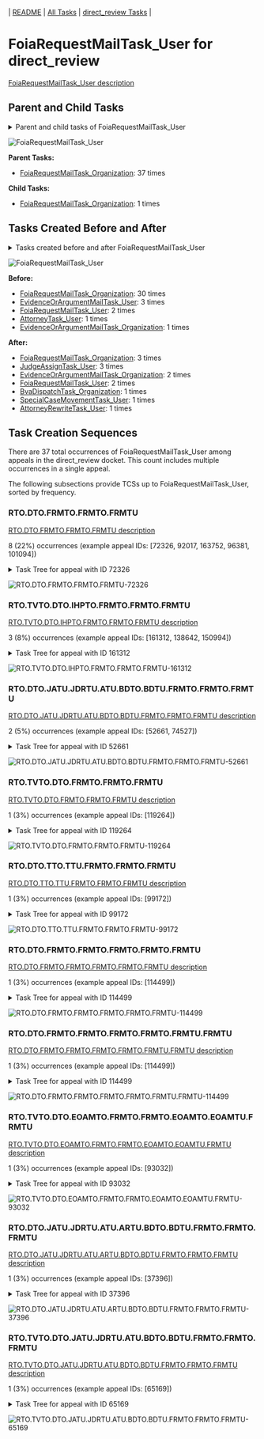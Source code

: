 <!-- DO NOT EDIT THIS FILE.  This file is autogenerated. -->
| [README](../README.md) | [All Tasks](../alltasks.md) | [direct_review Tasks](tasklist.md) |

# FoiaRequestMailTask_User for direct_review

[FoiaRequestMailTask_User description](../descr/FoiaRequestMailTask_User.md)

## Parent and Child Tasks

<details><summary markdown='span'>Parent and child tasks of FoiaRequestMailTask_User
</summary>

```
digraph G {
rankdir=LR;
node [shape=box]
"FoiaRequestMailTask_User" -> "FoiaRequestMailTask_Organization" [label=1]
"FoiaRequestMailTask_Organization" -> "FoiaRequestMailTask_User" [label=37]
}
```
</details>

![FoiaRequestMailTask_User](dot/FoiaRequestMailTask_User-parentchild.dot.png)

**Parent Tasks:**

   * [FoiaRequestMailTask_Organization](FoiaRequestMailTask_Organization.md): 37 times

**Child Tasks:**

   * [FoiaRequestMailTask_Organization](FoiaRequestMailTask_Organization.md): 1 times

## Tasks Created Before and After

<details><summary markdown='span'>Tasks created before and after FoiaRequestMailTask_User</summary>

```
digraph G {
rankdir=LR;

"FoiaRequestMailTask_User" -> "JudgeAssignTask_User" [label=3]
"FoiaRequestMailTask_User" -> "FoiaRequestMailTask_Organization" [label=3]
"FoiaRequestMailTask_User" -> "FoiaRequestMailTask_User" [label=2]
"FoiaRequestMailTask_User" -> "EvidenceOrArgumentMailTask_Organization" [label=2]
"FoiaRequestMailTask_User" -> "SpecialCaseMovementTask_User" [label=1]
"FoiaRequestMailTask_User" -> "BvaDispatchTask_Organization" [label=1]
"FoiaRequestMailTask_User" -> "AttorneyRewriteTask_User" [label=1]
"FoiaRequestMailTask_Organization" -> "FoiaRequestMailTask_User" [label=30]
"EvidenceOrArgumentMailTask_User" -> "FoiaRequestMailTask_User" [label=3]
"FoiaRequestMailTask_User" -> "FoiaRequestMailTask_User" [label=2]
"EvidenceOrArgumentMailTask_Organization" -> "FoiaRequestMailTask_User" [label=1]
"AttorneyTask_User" -> "FoiaRequestMailTask_User" [label=1]
}
```
</details>

![FoiaRequestMailTask_User](dot/FoiaRequestMailTask_User.dot.png)

**Before:**

   * [FoiaRequestMailTask_Organization](FoiaRequestMailTask_Organization.md): 30 times
   * [EvidenceOrArgumentMailTask_User](EvidenceOrArgumentMailTask_User.md): 3 times
   * [FoiaRequestMailTask_User](FoiaRequestMailTask_User.md): 2 times
   * [AttorneyTask_User](AttorneyTask_User.md): 1 times
   * [EvidenceOrArgumentMailTask_Organization](EvidenceOrArgumentMailTask_Organization.md): 1 times

**After:**

   * [FoiaRequestMailTask_Organization](FoiaRequestMailTask_Organization.md): 3 times
   * [JudgeAssignTask_User](JudgeAssignTask_User.md): 3 times
   * [EvidenceOrArgumentMailTask_Organization](EvidenceOrArgumentMailTask_Organization.md): 2 times
   * [FoiaRequestMailTask_User](FoiaRequestMailTask_User.md): 2 times
   * [BvaDispatchTask_Organization](BvaDispatchTask_Organization.md): 1 times
   * [SpecialCaseMovementTask_User](SpecialCaseMovementTask_User.md): 1 times
   * [AttorneyRewriteTask_User](AttorneyRewriteTask_User.md): 1 times

## Task Creation Sequences

There are 37 total occurrences of FoiaRequestMailTask_User among appeals in the direct_review docket.  This count includes multiple occurrences in a single appeal.

The following subsections provide TCSs up to FoiaRequestMailTask_User, sorted by frequency.

### RTO.DTO.FRMTO.FRMTO.FRMTU

[RTO.DTO.FRMTO.FRMTO.FRMTU description](../descr/RTO.DTO.FRMTO.FRMTO.FRMTU.md)

8 (22%) occurrences (example appeal IDs: [72326, 92017, 163752, 96381, 101094])

<details><summary markdown='span'>Task Tree for appeal with ID 72326</summary>

```
@startuml
skinparam {
  ObjectBorderColor #555
  ObjectBorderThickness 0
  ObjectFontStyle bold
  ObjectFontSize 14
  ObjectAttributeFontColor #333
  ObjectAttributeFontSize 12
}
  object 0.RootTask #8dd3c7 {
Organization
}
  object 1.DistributionTask #ffffb3 {
Organization
}
  object 2.FoiaRequestMailTask #bebada {
Organization
}
  object 3.FoiaRequestMailTask #bebada {
Organization
}
  object 4.FoiaRequestMailTask #bebada {
User  <back:white>    </back>
}
  object 5.JudgeAssignTask #ccebc5 {
User
}
  object 6.FoiaRequestMailTask #bebada {
Organization
}
  object 7.FoiaRequestMailTask #bebada {
Organization
}
  object 8.JudgeDecisionReviewTask #d9d9d9 {
User
}
  object 9.AttorneyTask #bc80bd {
User
}
  object 10.FoiaRequestMailTask #bebada {
User  <back:white>    </back>
}
  object 11.BvaDispatchTask #b3de69 {
Organization
}
  object 12.BvaDispatchTask #b3de69 {
User
}
0.RootTask -- 1.DistributionTask
1.DistributionTask -- 2.FoiaRequestMailTask
2.FoiaRequestMailTask -- 3.FoiaRequestMailTask
3.FoiaRequestMailTask -- 4.FoiaRequestMailTask
0.RootTask -- 5.JudgeAssignTask
0.RootTask -- 6.FoiaRequestMailTask
6.FoiaRequestMailTask -- 7.FoiaRequestMailTask
0.RootTask -- 8.JudgeDecisionReviewTask
8.JudgeDecisionReviewTask -- 9.AttorneyTask
7.FoiaRequestMailTask -- 10.FoiaRequestMailTask
0.RootTask -- 11.BvaDispatchTask
11.BvaDispatchTask -- 12.BvaDispatchTask
@enduml
```
</details>

![RTO.DTO.FRMTO.FRMTO.FRMTU-72326](uml/RTO.DTO.FRMTO.FRMTO.FRMTU-72326.png)

### RTO.TVTO.DTO.IHPTO.FRMTO.FRMTO.FRMTU

[RTO.TVTO.DTO.IHPTO.FRMTO.FRMTO.FRMTU description](../descr/RTO.TVTO.DTO.IHPTO.FRMTO.FRMTO.FRMTU.md)

3 (8%) occurrences (example appeal IDs: [161312, 138642, 150994])

<details><summary markdown='span'>Task Tree for appeal with ID 161312</summary>

```
@startuml
skinparam {
  ObjectBorderColor #555
  ObjectBorderThickness 0
  ObjectFontStyle bold
  ObjectFontSize 14
  ObjectAttributeFontColor #333
  ObjectAttributeFontSize 12
}
  object 0.RootTask #8dd3c7 {
Organization
}
  object 1.TrackVeteranTask #bebada {
Organization
}
  object 2.DistributionTask #ffffb3 {
Organization
}
  object 3.InformalHearingPresentationTask #fdb462 {
Organization
}
  object 4.FoiaRequestMailTask #bebada {
Organization
}
  object 5.FoiaRequestMailTask #bebada {
Organization
}
  object 6.FoiaRequestMailTask #bebada {
User  <back:white>    </back>
}
0.RootTask -- 1.TrackVeteranTask
0.RootTask -- 2.DistributionTask
2.DistributionTask -- 3.InformalHearingPresentationTask
2.DistributionTask -- 4.FoiaRequestMailTask
4.FoiaRequestMailTask -- 5.FoiaRequestMailTask
5.FoiaRequestMailTask -- 6.FoiaRequestMailTask
@enduml
```
</details>

![RTO.TVTO.DTO.IHPTO.FRMTO.FRMTO.FRMTU-161312](uml/RTO.TVTO.DTO.IHPTO.FRMTO.FRMTO.FRMTU-161312.png)

### RTO.DTO.JATU.JDRTU.ATU.BDTO.BDTU.FRMTO.FRMTO.FRMTU

[RTO.DTO.JATU.JDRTU.ATU.BDTO.BDTU.FRMTO.FRMTO.FRMTU description](../descr/RTO.DTO.JATU.JDRTU.ATU.BDTO.BDTU.FRMTO.FRMTO.FRMTU.md)

2 (5%) occurrences (example appeal IDs: [52661, 74527])

<details><summary markdown='span'>Task Tree for appeal with ID 52661</summary>

```
@startuml
skinparam {
  ObjectBorderColor #555
  ObjectBorderThickness 0
  ObjectFontStyle bold
  ObjectFontSize 14
  ObjectAttributeFontColor #333
  ObjectAttributeFontSize 12
}
  object 0.RootTask #8dd3c7 {
Organization
}
  object 1.DistributionTask #ffffb3 {
Organization
}
  object 2.JudgeAssignTask #ccebc5 {
User
}
  object 3.JudgeDecisionReviewTask #d9d9d9 {
User
}
  object 4.AttorneyTask #bc80bd {
User
}
  object 5.BvaDispatchTask #b3de69 {
Organization
}
  object 6.BvaDispatchTask #b3de69 {
User
}
  object 7.FoiaRequestMailTask #bebada {
Organization
}
  object 8.FoiaRequestMailTask #bebada {
Organization
}
  object 9.FoiaRequestMailTask #bebada {
User  <back:white>    </back>
}
0.RootTask -- 1.DistributionTask
0.RootTask -- 2.JudgeAssignTask
0.RootTask -- 3.JudgeDecisionReviewTask
3.JudgeDecisionReviewTask -- 4.AttorneyTask
0.RootTask -- 5.BvaDispatchTask
5.BvaDispatchTask -- 6.BvaDispatchTask
0.RootTask -- 7.FoiaRequestMailTask
7.FoiaRequestMailTask -- 8.FoiaRequestMailTask
8.FoiaRequestMailTask -- 9.FoiaRequestMailTask
@enduml
```
</details>

![RTO.DTO.JATU.JDRTU.ATU.BDTO.BDTU.FRMTO.FRMTO.FRMTU-52661](uml/RTO.DTO.JATU.JDRTU.ATU.BDTO.BDTU.FRMTO.FRMTO.FRMTU-52661.png)

### RTO.TVTO.DTO.FRMTO.FRMTO.FRMTU

[RTO.TVTO.DTO.FRMTO.FRMTO.FRMTU description](../descr/RTO.TVTO.DTO.FRMTO.FRMTO.FRMTU.md)

1 (3%) occurrences (example appeal IDs: [119264])

<details><summary markdown='span'>Task Tree for appeal with ID 119264</summary>

```
@startuml
skinparam {
  ObjectBorderColor #555
  ObjectBorderThickness 0
  ObjectFontStyle bold
  ObjectFontSize 14
  ObjectAttributeFontColor #333
  ObjectAttributeFontSize 12
}
  object 0.RootTask #8dd3c7 {
Organization
}
  object 1.TrackVeteranTask #bebada {
Organization
}
  object 2.DistributionTask #ffffb3 {
Organization
}
  object 3.FoiaRequestMailTask #bebada {
Organization
}
  object 4.FoiaRequestMailTask #bebada {
Organization
}
  object 5.FoiaRequestMailTask #bebada {
User  <back:white>    </back>
}
0.RootTask -- 1.TrackVeteranTask
0.RootTask -- 2.DistributionTask
2.DistributionTask -- 3.FoiaRequestMailTask
3.FoiaRequestMailTask -- 4.FoiaRequestMailTask
4.FoiaRequestMailTask -- 5.FoiaRequestMailTask
@enduml
```
</details>

![RTO.TVTO.DTO.FRMTO.FRMTO.FRMTU-119264](uml/RTO.TVTO.DTO.FRMTO.FRMTO.FRMTU-119264.png)

### RTO.DTO.TTO.TTU.FRMTO.FRMTO.FRMTU

[RTO.DTO.TTO.TTU.FRMTO.FRMTO.FRMTU description](../descr/RTO.DTO.TTO.TTU.FRMTO.FRMTO.FRMTU.md)

1 (3%) occurrences (example appeal IDs: [99172])

<details><summary markdown='span'>Task Tree for appeal with ID 99172</summary>

```
@startuml
skinparam {
  ObjectBorderColor #555
  ObjectBorderThickness 0
  ObjectFontStyle bold
  ObjectFontSize 14
  ObjectAttributeFontColor #333
  ObjectAttributeFontSize 12
}
  object 0.RootTask #8dd3c7 {
Organization
}
  object 1.DistributionTask #ffffb3 {
Organization
}
  object 2.TranslationTask #bebada {
Organization
}
  object 3.TranslationTask #bebada {
User
}
  object 4.TranslationTask #bebada {
User
}
  object 5.FoiaRequestMailTask #bebada {
Organization
}
  object 6.FoiaRequestMailTask #bebada {
Organization
}
  object 7.FoiaRequestMailTask #bebada {
User  <back:white>    </back>
}
0.RootTask -- 1.DistributionTask
1.DistributionTask -- 2.TranslationTask
2.TranslationTask -- 3.TranslationTask
2.TranslationTask -- 4.TranslationTask
1.DistributionTask -- 5.FoiaRequestMailTask
5.FoiaRequestMailTask -- 6.FoiaRequestMailTask
6.FoiaRequestMailTask -- 7.FoiaRequestMailTask
@enduml
```
</details>

![RTO.DTO.TTO.TTU.FRMTO.FRMTO.FRMTU-99172](uml/RTO.DTO.TTO.TTU.FRMTO.FRMTO.FRMTU-99172.png)

### RTO.DTO.FRMTO.FRMTO.FRMTO.FRMTO.FRMTU

[RTO.DTO.FRMTO.FRMTO.FRMTO.FRMTO.FRMTU description](../descr/RTO.DTO.FRMTO.FRMTO.FRMTO.FRMTO.FRMTU.md)

1 (3%) occurrences (example appeal IDs: [114499])

<details><summary markdown='span'>Task Tree for appeal with ID 114499</summary>

```
@startuml
skinparam {
  ObjectBorderColor #555
  ObjectBorderThickness 0
  ObjectFontStyle bold
  ObjectFontSize 14
  ObjectAttributeFontColor #333
  ObjectAttributeFontSize 12
}
  object 0.RootTask #8dd3c7 {
Organization
}
  object 1.DistributionTask #ffffb3 {
Organization
}
  object 2.FoiaRequestMailTask #bebada {
Organization
}
  object 3.FoiaRequestMailTask #bebada {
Organization
}
  object 4.FoiaRequestMailTask #bebada {
Organization
}
  object 5.FoiaRequestMailTask #bebada {
Organization
}
  object 6.FoiaRequestMailTask #bebada {
User  <back:white>    </back>
}
  object 7.FoiaRequestMailTask #bebada {
User  <back:white>    </back>
}
0.RootTask -- 1.DistributionTask
1.DistributionTask -- 2.FoiaRequestMailTask
2.FoiaRequestMailTask -- 3.FoiaRequestMailTask
1.DistributionTask -- 4.FoiaRequestMailTask
4.FoiaRequestMailTask -- 5.FoiaRequestMailTask
3.FoiaRequestMailTask -- 6.FoiaRequestMailTask
5.FoiaRequestMailTask -- 7.FoiaRequestMailTask
@enduml
```
</details>

![RTO.DTO.FRMTO.FRMTO.FRMTO.FRMTO.FRMTU-114499](uml/RTO.DTO.FRMTO.FRMTO.FRMTO.FRMTO.FRMTU-114499.png)

### RTO.DTO.FRMTO.FRMTO.FRMTO.FRMTO.FRMTU.FRMTU

[RTO.DTO.FRMTO.FRMTO.FRMTO.FRMTO.FRMTU.FRMTU description](../descr/RTO.DTO.FRMTO.FRMTO.FRMTO.FRMTO.FRMTU.FRMTU.md)

1 (3%) occurrences (example appeal IDs: [114499])

<details><summary markdown='span'>Task Tree for appeal with ID 114499</summary>

```
@startuml
skinparam {
  ObjectBorderColor #555
  ObjectBorderThickness 0
  ObjectFontStyle bold
  ObjectFontSize 14
  ObjectAttributeFontColor #333
  ObjectAttributeFontSize 12
}
  object 0.RootTask #8dd3c7 {
Organization
}
  object 1.DistributionTask #ffffb3 {
Organization
}
  object 2.FoiaRequestMailTask #bebada {
Organization
}
  object 3.FoiaRequestMailTask #bebada {
Organization
}
  object 4.FoiaRequestMailTask #bebada {
Organization
}
  object 5.FoiaRequestMailTask #bebada {
Organization
}
  object 6.FoiaRequestMailTask #bebada {
User  <back:white>    </back>
}
  object 7.FoiaRequestMailTask #bebada {
User  <back:white>    </back>
}
0.RootTask -- 1.DistributionTask
1.DistributionTask -- 2.FoiaRequestMailTask
2.FoiaRequestMailTask -- 3.FoiaRequestMailTask
1.DistributionTask -- 4.FoiaRequestMailTask
4.FoiaRequestMailTask -- 5.FoiaRequestMailTask
3.FoiaRequestMailTask -- 6.FoiaRequestMailTask
5.FoiaRequestMailTask -- 7.FoiaRequestMailTask
@enduml
```
</details>

![RTO.DTO.FRMTO.FRMTO.FRMTO.FRMTO.FRMTU.FRMTU-114499](uml/RTO.DTO.FRMTO.FRMTO.FRMTO.FRMTO.FRMTU.FRMTU-114499.png)

### RTO.TVTO.DTO.EOAMTO.FRMTO.FRMTO.EOAMTO.EOAMTU.FRMTU

[RTO.TVTO.DTO.EOAMTO.FRMTO.FRMTO.EOAMTO.EOAMTU.FRMTU description](../descr/RTO.TVTO.DTO.EOAMTO.FRMTO.FRMTO.EOAMTO.EOAMTU.FRMTU.md)

1 (3%) occurrences (example appeal IDs: [93032])

<details><summary markdown='span'>Task Tree for appeal with ID 93032</summary>

```
@startuml
skinparam {
  ObjectBorderColor #555
  ObjectBorderThickness 0
  ObjectFontStyle bold
  ObjectFontSize 14
  ObjectAttributeFontColor #333
  ObjectAttributeFontSize 12
}
  object 0.RootTask #8dd3c7 {
Organization
}
  object 1.TrackVeteranTask #bebada {
Organization
}
  object 2.DistributionTask #ffffb3 {
Organization
}
  object 3.EvidenceOrArgumentMailTask #ffffb3 {
Organization
}
  object 4.FoiaRequestMailTask #bebada {
Organization
}
  object 5.FoiaRequestMailTask #bebada {
Organization
}
  object 6.EvidenceOrArgumentMailTask #ffffb3 {
Organization
}
  object 7.EvidenceOrArgumentMailTask #ffffb3 {
User
}
  object 8.FoiaRequestMailTask #bebada {
User  <back:white>    </back>
}
0.RootTask -- 1.TrackVeteranTask
0.RootTask -- 2.DistributionTask
0.RootTask -- 3.EvidenceOrArgumentMailTask
2.DistributionTask -- 4.FoiaRequestMailTask
4.FoiaRequestMailTask -- 5.FoiaRequestMailTask
0.RootTask -- 6.EvidenceOrArgumentMailTask
6.EvidenceOrArgumentMailTask -- 7.EvidenceOrArgumentMailTask
5.FoiaRequestMailTask -- 8.FoiaRequestMailTask
@enduml
```
</details>

![RTO.TVTO.DTO.EOAMTO.FRMTO.FRMTO.EOAMTO.EOAMTU.FRMTU-93032](uml/RTO.TVTO.DTO.EOAMTO.FRMTO.FRMTO.EOAMTO.EOAMTU.FRMTU-93032.png)

### RTO.DTO.JATU.JDRTU.ATU.ARTU.BDTO.BDTU.FRMTO.FRMTO.FRMTU

[RTO.DTO.JATU.JDRTU.ATU.ARTU.BDTO.BDTU.FRMTO.FRMTO.FRMTU description](../descr/RTO.DTO.JATU.JDRTU.ATU.ARTU.BDTO.BDTU.FRMTO.FRMTO.FRMTU.md)

1 (3%) occurrences (example appeal IDs: [37396])

<details><summary markdown='span'>Task Tree for appeal with ID 37396</summary>

```
@startuml
skinparam {
  ObjectBorderColor #555
  ObjectBorderThickness 0
  ObjectFontStyle bold
  ObjectFontSize 14
  ObjectAttributeFontColor #333
  ObjectAttributeFontSize 12
}
  object 0.RootTask #8dd3c7 {
Organization
}
  object 1.DistributionTask #ffffb3 {
Organization
}
  object 2.JudgeAssignTask #ccebc5 {
User
}
  object 3.JudgeDecisionReviewTask #d9d9d9 {
User
}
  object 4.AttorneyTask #bc80bd {
User
}
  object 5.FoiaColocatedTask #fccde5 {
Organization
}
  object 6.FoiaTask #fb8072 {
Organization
}
  object 7.AttorneyRewriteTask #b3de69 {
User
}
  object 8.BvaDispatchTask #b3de69 {
Organization
}
  object 9.BvaDispatchTask #b3de69 {
User
}
  object 10.FoiaRequestMailTask #bebada {
Organization
}
  object 11.FoiaRequestMailTask #bebada {
Organization
}
  object 12.FoiaRequestMailTask #bebada {
User  <back:white>    </back>
}
0.RootTask -- 1.DistributionTask
0.RootTask -- 2.JudgeAssignTask
0.RootTask -- 3.JudgeDecisionReviewTask
3.JudgeDecisionReviewTask -- 4.AttorneyTask
4.AttorneyTask -- 5.FoiaColocatedTask
5.FoiaColocatedTask -- 6.FoiaTask
3.JudgeDecisionReviewTask -- 7.AttorneyRewriteTask
0.RootTask -- 8.BvaDispatchTask
8.BvaDispatchTask -- 9.BvaDispatchTask
0.RootTask -- 10.FoiaRequestMailTask
10.FoiaRequestMailTask -- 11.FoiaRequestMailTask
11.FoiaRequestMailTask -- 12.FoiaRequestMailTask
@enduml
```
</details>

![RTO.DTO.JATU.JDRTU.ATU.ARTU.BDTO.BDTU.FRMTO.FRMTO.FRMTU-37396](uml/RTO.DTO.JATU.JDRTU.ATU.ARTU.BDTO.BDTU.FRMTO.FRMTO.FRMTU-37396.png)

### RTO.TVTO.DTO.JATU.JDRTU.ATU.BDTO.BDTU.FRMTO.FRMTO.FRMTU

[RTO.TVTO.DTO.JATU.JDRTU.ATU.BDTO.BDTU.FRMTO.FRMTO.FRMTU description](../descr/RTO.TVTO.DTO.JATU.JDRTU.ATU.BDTO.BDTU.FRMTO.FRMTO.FRMTU.md)

1 (3%) occurrences (example appeal IDs: [65169])

<details><summary markdown='span'>Task Tree for appeal with ID 65169</summary>

```
@startuml
skinparam {
  ObjectBorderColor #555
  ObjectBorderThickness 0
  ObjectFontStyle bold
  ObjectFontSize 14
  ObjectAttributeFontColor #333
  ObjectAttributeFontSize 12
}
  object 0.RootTask #8dd3c7 {
Organization
}
  object 1.TrackVeteranTask #bebada {
Organization
}
  object 2.DistributionTask #ffffb3 {
Organization
}
  object 3.JudgeAssignTask #ccebc5 {
User
}
  object 4.JudgeDecisionReviewTask #d9d9d9 {
User
}
  object 5.AttorneyTask #bc80bd {
User
}
  object 6.BvaDispatchTask #b3de69 {
Organization
}
  object 7.BvaDispatchTask #b3de69 {
User
}
  object 8.FoiaRequestMailTask #bebada {
Organization
}
  object 9.FoiaRequestMailTask #bebada {
Organization
}
  object 10.FoiaRequestMailTask #bebada {
User  <back:white>    </back>
}
0.RootTask -- 1.TrackVeteranTask
0.RootTask -- 2.DistributionTask
0.RootTask -- 3.JudgeAssignTask
0.RootTask -- 4.JudgeDecisionReviewTask
4.JudgeDecisionReviewTask -- 5.AttorneyTask
0.RootTask -- 6.BvaDispatchTask
6.BvaDispatchTask -- 7.BvaDispatchTask
0.RootTask -- 8.FoiaRequestMailTask
8.FoiaRequestMailTask -- 9.FoiaRequestMailTask
9.FoiaRequestMailTask -- 10.FoiaRequestMailTask
@enduml
```
</details>

![RTO.TVTO.DTO.JATU.JDRTU.ATU.BDTO.BDTU.FRMTO.FRMTO.FRMTU-65169](uml/RTO.TVTO.DTO.JATU.JDRTU.ATU.BDTO.BDTU.FRMTO.FRMTO.FRMTU-65169.png)

